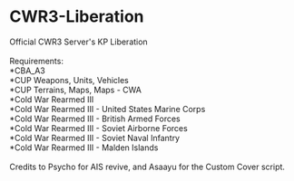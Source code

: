 # CWR3-Liberation
Official CWR3 Server's KP Liberation\
<br/>
Requirements:\
*CBA_A3\
*CUP Weapons, Units, Vehicles\
*CUP Terrains, Maps, Maps - CWA\
*Cold War Rearmed III\
*Cold War Rearmed III - United States Marine Corps\
*Cold War Rearmed III - British Armed Forces\
*Cold War Rearmed III - Soviet Airborne Forces\
*Cold War Rearmed III - Soviet Naval Infantry\
*Cold War Rearmed III - Malden Islands\
<br/>
Credits to Psycho for AIS revive, and Asaayu for the Custom Cover script.
